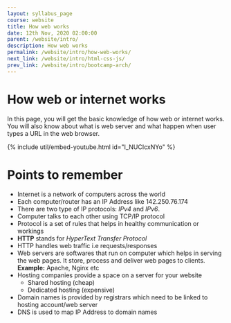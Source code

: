 ```yaml
---
layout: syllabus_page
course: website
title: How web works
date: 12th Nov, 2020 02:00:00
parent: /website/intro/
description: How web works
permalink: /website/intro/how-web-works/
next_link: /website/intro/html-css-js/
prev_link: /website/intro/bootcamp-arch/
---
```


# How web or internet works

In this page, you will get the basic knowledge of how web or internet works. You will also know about what is web server and what happen when user types a URL in the web browser.

{% include util/embed-youtube.html id="I_NUCIcxNYo" %}

# Points to remember

- Internet is a network of computers across the world
- Each computer/router has an IP Address like 142.250.76.174
- There are two type of IP protocols: _IPv4_ and _IPv6_.
- Computer talks to each other using TCP/IP protocol
- Protocol is a set of rules that helps in healthy communication or workings
- __HTTP__ stands for _HyperText Transfer Protocol_
- HTTP handles web traffic i.e requests/responses
- Web servers are softwares that run on computer which helps in serving the web pages. It store, process and deliver web pages to clients. __Example:__ Apache, Nginx etc
- Hosting companies provide a space on a server for your website
  - Shared hosting (cheap)
  - Dedicated hosting (expensive)
- Domain names is provided by registrars which need to be linked to hosting account/web server
- DNS is used to map IP Address to domain names
